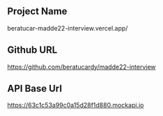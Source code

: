## Project Name
beratucar-madde22-interview.vercel.app/

## Github URL
https://github.com/beratucardy/madde22-interview

## API Base Url
https://63c1c53a99c0a15d28f1d880.mockapi.io

